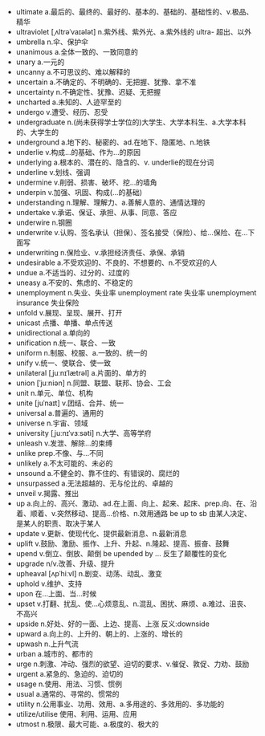 - ultimate a.最后的、最终的、最好的、基本的、基础的、基础性的、v.极品、精华
- ultraviolet [ˌʌltrəˈvaɪələt] n.紫外线、紫外光、a.紫外线的  ultra- 超出、以外
- umbrella n.伞、保护伞
- unanimous a.全体一致的、一致同意的
- unary a.一元的
- uncanny a.不可思议的、难以解释的
- uncertain a.不确定的、不明确的、无把握、犹豫、拿不准
- uncertainty n.不确定性、犹豫、迟疑、无把握
- uncharted a.未知的、人迹罕至的
- undergo v.遭受、经历、忍受
- undergraduate n.(尚未获得学士学位的)大学生、大学本科生、a.大学本科的、大学生的
- underground a.地下的、秘密的、ad.在地下、隐匿地、n.地铁
- underlie v.构成...的基础、作为...的原因  
- underlying a.根本的、潜在的、隐含的、v. underlie的现在分词
- underline v.划线、强调
- undermine v.削弱、损害、破坏、挖...的墙角
- underpin v.加强、巩固、构成(...的基础)
- understanding n.理解、理解力、a.善解人意的、通情达理的
- undertake v.承诺、保证、承担、从事、同意、答应
- underwire n.钢圈
- underwrite v.认购、签名承认（担保）、签名接受（保险）、给...保险、在...下面写
- underwriting n.保险业、v.承担经济责任、承保、承销
- undesirable a.不受欢迎的、不良的、不想要的、n.不受欢迎的人
- undue a.不适当的、过分的、过度的
- uneasy a.不安的、焦虑的、不稳定的
- unemployment n.失业、失业率  unemployment rate 失业率  unemployment insurance 失业保险
- unfold v.展现、呈现、展开、打开
- unicast 点播、单播、单点传送
- unidirectional a.单向的
- unification n.统一、联合、一致
- uniform n.制服、校服、a.一致的、统一的
- unify v.统一、使联合、使一致
- unilateral [ˌjuːnɪˈlætrəl] a.片面的、单方的
- union [ˈjuːniən] n.同盟、联盟、联邦、协会、工会
- unit n.单元、单位、机构
- unite [juˈnaɪt] v.团结、合并、统一
- universal a.普遍的、通用的
- universe n.宇宙、领域
- university [ˌjuːnɪˈvɜːsəti] n.大学、高等学府
- unleash v.发泄、解除...的束缚
- unlike prep.不像、与...不同
- unlikely a.不太可能的、未必的
- unsound a.不健全的、靠不住的、有错误的、腐烂的
- unsurpassed a.无法超越的、无与伦比的、卓越的
- unveil v.揭露、推出
- up a.向上的、高兴、激动、ad.在上面、向上、起来、起床、prep.向、在、沿着、顺着、v.突然移动、提高...价格、n.效用通路  be up to sb 由某人决定、是某人的职责、取决于某人
- update v.更新、使现代化、提供最新消息、n.最新消息
- uplift v.鼓励、激励、振作、上升、升起、n.隆起、提高、振奋、鼓舞
- upend v.倒立、倒放、颠倒 be upended by ... 反生了颠覆性的变化
- upgrade n/v.改善、升级、提升
- upheaval [ʌpˈhiːvl] n.剧变、动荡、动乱、激变
- uphold v.维护、支持
- upon 在...上面、当...时候
- upset v.打翻、扰乱、使...心烦意乱、n.混乱、困扰、麻烦、a.难过、沮丧、不高兴
- upside n.好处、好的一面、上边、提高、上涨   反义:downside
- upward a.向上的、上升的、朝上的、上涨的、增长的
- upwash n.上升气流
- urban a.城市的、都市的
- urge n.刺激、冲动、强烈的欲望、迫切的要求、v.催促、敦促、力劝、鼓励
- urgent a.紧急的、急迫的、迫切的
- usage n.使用、用法、习惯、惯例
- usual a.通常的、寻常的、惯常的
- utility n.公用事业、功用、效用、a.多用途的、多效用的、多功能的
- utilize/utilise 使用、利用、运用、应用
- utmost n.极限、最大可能、a.极度的、极大的